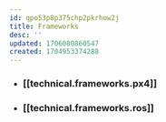 ```yaml
---
id: qpo53p8p375chp2pkrhow2j
title: Frameworks
desc: ''
updated: 1706080860547
created: 1704953374288
---
```


* ### [[technical.frameworks.px4]]
* ### [[technical.frameworks.ros]]